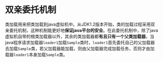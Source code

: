 # 双亲委托机制
类加载用来把类加载到java虚拟机中。从JDK1.2版本开始，类的加载过程采用双亲委托机制，这种机制能更好地**保证java平台的安全**。在此委托机制中，除了java虚拟机自带的根类加载器以外，其余的类加载器都**有且只有一个父类加载器**。当java程序请求加载器`loader1`加载`Sample`类时，`loader1`首先委托自己的父加载器去加载`Sample`类，若父加载器能加载，则由父加载器完成加载任务，否则才由加载器`loader1`本身加载`Sample`类。
